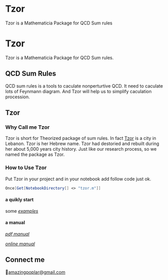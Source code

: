 # Tzor
Tzor is a Mathematicia Package for  QCD Sum rules
# Tzor
Tzor is a Mathematicia Package for  QCD Sum rules.

## QCD Sum Rules
QCD sum rules is a tools to caculate nonperturtive QCD. It need to caculate lots of Feynmann diagram. And Tzor will help us to simplify caculation procession.

## Tzor

### Why Call me Tzor
Tzor is short for Theorized package of sum rules.
In fact [Tzor](https://en.wikipedia.org/wiki/Tyre,_Lebanon) is a city in Lebanon. Tzor is her Hebrew name. Tzor had destoried and rebuilt during her about 5,000 years city history. Just like our research process, so we named the package as Tzor. 

### How to Use Tzor
Put Tzor in your project and in your notebook add follow code just ok.

```Mathematica
Once[Get[NotebookDirectory[] <> "tzor.m"]]
```
#### a quikly start
some [_examples_](example.nb)

#### a manual

[_pdf manual_](Manual/main.pdf)

[_online manual_](Manual/man.md)


## Connect me
:e-mail:<amazingpoplar@gmail.com>
